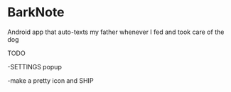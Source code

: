 # BarkNote
Android app that auto-texts my father whenever I fed and took care of the dog

TODO

-SETTINGS popup

-make a pretty icon and SHIP
